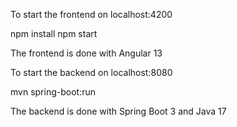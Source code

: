 To start the frontend on localhost:4200

npm install
npm start

The frontend is done with Angular 13

To start the backend on localhost:8080

mvn spring-boot:run

The backend is done with Spring Boot 3 and Java 17